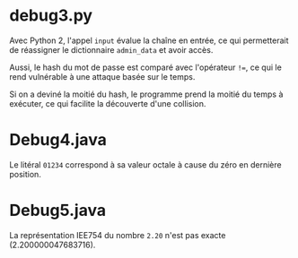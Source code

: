 
# debug3.py

Avec Python 2, l'appel `input` évalue la chaîne en entrée, ce qui permetterait
de réassigner le dictionnaire `admin_data` et avoir accès.

Aussi, le hash du mot de passe est comparé avec l'opérateur `!=`, ce qui le
rend vulnérable à une attaque basée sur le temps.

Si on a deviné la moitié du hash, le programme prend la moitié du temps
à exécuter, ce qui facilite la découverte d'une collision.

# Debug4.java

Le litéral `01234` correspond à sa valeur octale à cause du zéro en dernière
position.

# Debug5.java

La représentation IEE754 du nombre `2.20` n'est pas exacte (2.200000047683716).

